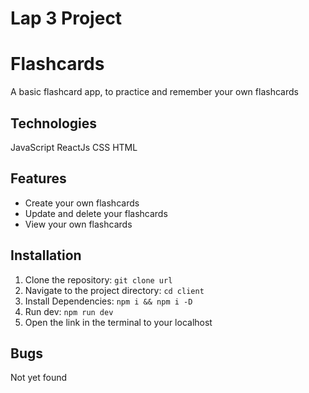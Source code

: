 # Lap 3 Project

# Flashcards

A basic flashcard app, to practice and remember your own flashcards

## Technologies
JavaScript
ReactJs
CSS
HTML
## Features
- Create your own flashcards 
- Update and delete your flashcards
- View your own flashcards

## Installation

1. Clone the repository:
    `git clone url`
2. Navigate to the project directory:
    `cd client`
3. Install Dependencies:
    `npm i && npm i -D`
4. Run dev:
    `npm run dev`
5. Open the link in the terminal to your localhost

## Bugs

Not yet found
